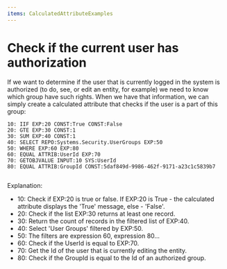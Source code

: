 ```yaml
---
items: CalculatedAttributeExamples
---
```


# Check if the current user has authorization

If we want to determine if the user that is currently logged in the system is authorized (to do, see, or edit an entity, for example) we need to know which group have such rights. When we have that information, we can simply create a calculated attribute that checks if the user is a part of this group:

```
10: IIF EXP:20 CONST:True CONST:False         
20: GTE EXP:30 CONST:1                                        
30: SUM EXP:40 CONST:1                                       
40: SELECT REPO:Systems.Security.UserGroups EXP:50                             
50: WHERE EXP:60 EXP:80                                                                       
60: EQUAL ATTRIB:UserId EXP:70                                     
70: GETOBJVALUE INPUT:10 SYS:UserId                                           
80: EQUAL ATTRIB:GroupId CONST:5daf849d-9986-462f-9171-a23c1c5839b7                
     
```

Explanation:

- 10: Check if EXP:20 is true or false. If EXP:20 is True - the calculated attribute displays the 'True' message, else - 'False'.
- 20: Check if the list EXP:30 returns at least one record.
- 30: Return the count of records in the filtered list of EXP:40.
- 40: Select 'User Groups' filtered by EXP:50.
- 50: The filters are expression 60, expression 80...
- 60: Check if the UserId is equal to EXP:70.
- 70: Get the Id of the user that is currently editing the entity.
- 80: Check if the GroupId is equal to the Id of an authorized group.
